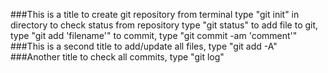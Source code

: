 ###This is a title
to create git repository from terminal type "git init" in directory
to check status from repository type "git status"
to add file to git, type "git add 'filename'"
to commit, type "git commit -am 'comment'"
###This is a second title
to add/update all files, type "git add -A"
###Another title
to check all commits, type "git log"

